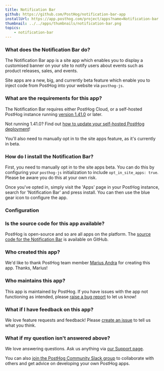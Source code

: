 ```yaml
---
title: Notification Bar
github: https://github.com/PostHog/notification-bar-app
installUrl: https://app.posthog.com/project/apps?name=Notification-bar
thumbnail: ../../apps/thumbnails/notification-bar.png
topics:
    - notification-bar
---
```


### What does the Notification Bar do?

The Notification Bar app is a site app which enables you to display a customised banner on your site to notify users about events such as product releases, sales, and events. 

Site apps are a new, big, and currently beta feature which enable you to inject code from PostHog into your website via `posthog-js`.

### What are the requirements for this app?

The Notification Bar requires either PostHog Cloud, or a self-hosted PostHog instance running [version 1.41.0](https://posthog.com/blog/the-posthog-array-1-41-0#one-more-thing-site-apps) or later.

Not running 1.41.0? Find out [how to update your self-hosted PostHog deployment](https://posthog.com/docs/runbook/upgrading-posthog)!

You'll also need to manually opt in to the site apps feature, as it's currently in beta.

### How do I install the Notification Bar?

First, you need to manually opt in to the site apps beta. You can do this by configuring your `posthog-js` initialization to include `opt_in_site_apps: true`. Please be aware you do this at your own risk.

Once you've opted in, simply visit the 'Apps' page in your PostHog instance, search for 'Notification Bar' and press install. You can then use the blue gear icon to configure the app. 

### Configuration

<AppParameters />

### Is the source code for this app available?

PostHog is open-source and so are all apps on the platform. The [source code for the Notification Bar](https://github.com/PostHog/notification-bar-app) is available on GitHub.

### Who created this app?

We'd like to thank PostHog team member [Marius Andra](https://github.com/mariusandra) for creating this app. Thanks, Marius!

### Who maintains this app?

This app is maintained by PostHog. If you have issues with the app not functioning as intended, please [raise a bug report](https://github.com/PostHog/posthog/issues/new?assignees=&labels=bug&template=bug_report.md) to let us know!

### What if I have feedback on this app?

We love feature requests and feedback! Please [create an issue](https://github.com/PostHog/notification-bar-app/issues/new) to tell us what you think.

### What if my question isn't answered above?

We love answering questions. Ask us anything via [our Support page](/questions).

You can also [join the PostHog Community Slack group](/slack) to collaborate with others and get advice on developing your own PostHog apps.